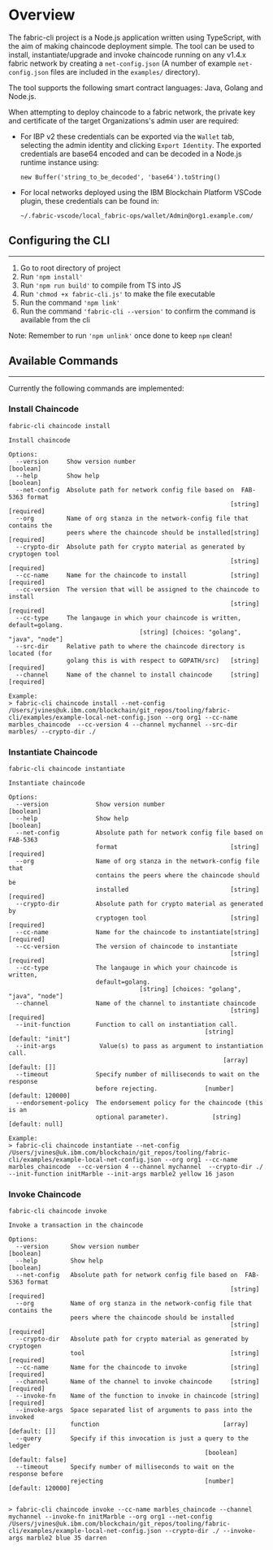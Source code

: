 # Overview
The fabric-cli project is a Node.js application written using TypeScript, with the aim of making chaincode deployment simple.
The tool can be used to install, instantiate/upgrade and invoke chaincode running on any v1.4.x fabric network by creating a `net-config.json` (A number of example `net-config.json` files are included in the `examples/` directory).

The tool supports the following smart contract languages: Java, Golang and Node.js.

When attempting to deploy chaincode to a fabric network, the private key and certificate of the target Organizations's admin user are required:
- For IBP v2 these credentials can be exported via the `Wallet` tab, selecting the admin identity and clicking `Export Identity`. The exported credentials are base64 encoded and can be decoded in a Node.js runtime instance using:

      new Buffer('string_to_be_decoded', 'base64').toString()
- For local networks deployed using the IBM Blockchain Platform VSCode plugin, these credentials can be found in:
  
      ~/.fabric-vscode/local_fabric-ops/wallet/Admin@org1.example.com/

## Configuring the CLI
---

1. Go to root directory of project
2. Run `'npm install'`
3. Run `'npm run build'` to compile from TS into JS
4. Run `'chmod +x fabric-cli.js'` to make the file executable
5. Run the command `'npm link'`
6. Run the command `'fabric-cli --version'` to confirm the command is available from the cli
   
Note: Remember to run `'npm unlink'` once done to keep `npm` clean!


## Available Commands
---

Currently the following commands are implemented:

### Install Chaincode


```
fabric-cli chaincode install

Install chaincode

Options:
  --version     Show version number                                    [boolean]
  --help        Show help                                              [boolean]
  --net-config  Absolute path for network config file based on  FAB-5363 format
                                                             [string] [required]
  --org         Name of org stanza in the network-config file that contains the
                peers where the chaincode should be installed[string] [required]
  --crypto-dir  Absolute path for crypto material as generated by cryptogen tool
                                                             [string] [required]
  --cc-name     Name for the chaincode to install            [string] [required]
  --cc-version  The version that will be assigned to the chaincode to install
                                                             [string] [required]
  --cc-type     The langauge in which your chaincode is written, default=golang.
                                    [string] [choices: "golang", "java", "node"]
  --src-dir     Relative path to where the chaincode directory is located (for
                golang this is with respect to GOPATH/src)   [string] [required]
  --channel     Name of the channel to install chaincode     [string] [required]
               
Example:
> fabric-cli chaincode install --net-config /Users/jvines@uk.ibm.com/blockchain/git_repos/tooling/fabric-cli/examples/example-local-net-config.json --org org1 --cc-name marbles_chaincode  --cc-version 4 --channel mychannel --src-dir marbles/ --crypto-dir ./

```

### Instantiate Chaincode

```
fabric-cli chaincode instantiate

Instantiate chaincode

Options:
  --version             Show version number                            [boolean]
  --help                Show help                                      [boolean]
  --net-config          Absolute path for network config file based on  FAB-5363
                        format                               [string] [required]
  --org                 Name of org stanza in the network-config file that
                        contains the peers where the chaincode should be
                        installed                            [string] [required]
  --crypto-dir          Absolute path for crypto material as generated by
                        cryptogen tool                       [string] [required]
  --cc-name             Name for the chaincode to instantiate[string] [required]
  --cc-version          The version of chaincode to instantiate
                                                             [string] [required]
  --cc-type             The langauge in which your chaincode is written,
                        default=golang.
                                    [string] [choices: "golang", "java", "node"]
  --channel             Name of the channel to instantiate chaincode
                                                             [string] [required]
  --init-function       Function to call on instantiation call.
                                                      [string] [default: "init"]
  --init-args            Value(s) to pass as argument to instantiation call.
                                                           [array] [default: []]
  --timeout             Specify number of milliseconds to wait on the response
                        before rejecting.             [number] [default: 120000]
  --endorsement-policy  The endorsement policy for the chaincode (this is an
                        optional parameter).            [string] [default: null]
  
Example:
> fabric-cli chaincode instantiate --net-config /Users/jvines@uk.ibm.com/blockchain/git_repos/tooling/fabric-cli/examples/example-local-net-config.json --org org1 --cc-name marbles_chaincode  --cc-version 4 --channel mychannel  --crypto-dir ./ --init-function initMarble --init-args marble2 yellow 16 jason
  ```


### Invoke Chaincode


```
fabric-cli chaincode invoke

Invoke a transaction in the chaincode

Options:
  --version      Show version number                                   [boolean]
  --help         Show help                                             [boolean]
  --net-config   Absolute path for network config file based on  FAB-5363 format
                                                             [string] [required]
  --org          Name of org stanza in the network-config file that contains the
                 peers where the chaincode should be installed
                                                             [string] [required]
  --crypto-dir   Absolute path for crypto material as generated by cryptogen
                 tool                                        [string] [required]
  --cc-name      Name for the chaincode to invoke            [string] [required]
  --channel      Name of the channel to invoke chaincode     [string] [required]
  --invoke-fn    Name of the function to invoke in chaincode [string] [required]
  --invoke-args  Space separated list of arguments to pass into the invoked
                 function                                  [array] [default: []]
  --query        Specify if this invocation is just a query to the ledger
                                                      [boolean] [default: false]
  --timeout      Specify number of milliseconds to wait on the response before
                 rejecting                            [number] [default: 120000]


> fabric-cli chaincode invoke --cc-name marbles_chaincode --channel mychannel --invoke-fn initMarble --org org1 --net-config /Users/jvines@uk.ibm.com/blockchain/git_repos/tooling/fabric-cli/examples/example-local-net-config.json --crypto-dir ./ --invoke-args marble2 blue 35 darren
```

